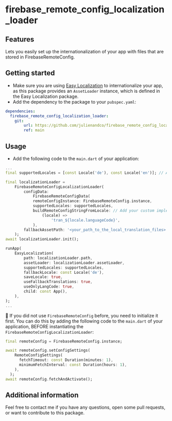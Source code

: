 # firebase_remote_config_localization_loader

## Features

Lets you easily set up the internationalization of your app with files that are stored in FirebaseRemoteConfig.

## Getting started

* Make sure you are using [Easy Localization](https://pub.dev/packages/easy_localization) to internationalize your app, as this package provides an ```AssetLoader``` instance, which is defined in the Easy Localization package.
* Add the dependency to the package to your ```pubspec.yaml```:

```yaml
dependencies:
  firebase_remote_config_localization_loader:
    git: 
        url: https://github.com/julienandco/firebase_remote_config_localization_loader
        ref: main
```

## Usage

* Add the following code to the ```main.dart``` of your application:

```dart
...
final supportedLocales = [const Locale('de'), const Locale('en')]; // Add your supported locales here

final localizationLoader =
    FirebaseRemoteConfigLocalizationLoader(
        configData: 
            FirebaseRemoteConfigData(
            remoteConfigInstance: FirebaseRemoteConfig.instance,
            supportedLocales: supportedLocales,
            buildRemoteConfigStringFromLocale: // Add your custom implementation here
                (locale) => 
                    'tran_${locale.languageCode}',
            ),
        fallbackAssetPath: '<your_path_to_the_local_translation_files>',
    );
await localizationLoader.init();

runApp(
    EasyLocalization(
        path: localizationLoader.path,
        assetLoader: localizationLoader.assetLoader,
        supportedLocales: supportedLocales,
        fallbackLocale: const Locale('de'),
        saveLocale: true,
        useFallbackTranslations: true,
        useOnlyLangCode: true,
        child: const App(),
    ),
);
...
```

🚨 If you did not use `FirebaseRemoteConfig` before, you need to initialize it first. You can do this by adding the following code to the `main.dart` of your application, BEFORE instantiating the `FirebaseRemoteConfigLocalizationLoader`:

```dart
final remoteConfig = FirebaseRemoteConfig.instance;

await remoteConfig.setConfigSettings(
    RemoteConfigSettings(
      fetchTimeout: const Duration(minutes: 1),
      minimumFetchInterval: const Duration(hours: 1),
    ),
  );
await remoteConfig.fetchAndActivate();
```

## Additional information

Feel free to contact me if you have any questions, open some pull requests, or want to contribute to this package.

